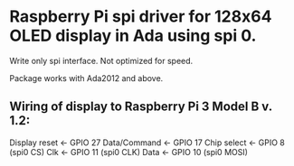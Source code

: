 # Raspberry Pi spi driver for 128x64 OLED display in Ada using spi 0.

Write only spi interface. Not optimized for speed.

Package works with Ada2012 and above.

## Wiring of display to Raspberry Pi 3 Model B v. 1.2:

Display reset  <- GPIO 27
Data/Command <- GPIO 17
Chip select  <- GPIO 8 (spi0 CS)
Clk  <- GPIO 11 (spi0 CLK)
Data <- GPIO 10 (spi0 MOSI)